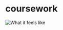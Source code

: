# coursework
![What it feels like](https://images11.esquire.ru/upload/custom/c01/c01fed511779e7c86b84de8b5f753abe.jpg)
